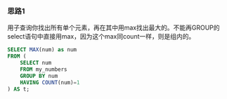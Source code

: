 ### 思路1

用子查询你找出所有单个元素，再在其中用max找出最大的。不能再GROUP的select语句中直接用max，因为这个max同count一样，则是组内的。

```sql
SELECT MAX(num) as num
FROM (
    SELECT num
    FROM my_numbers
    GROUP BY num
    HAVING COUNT(num)=1
) AS t;
```